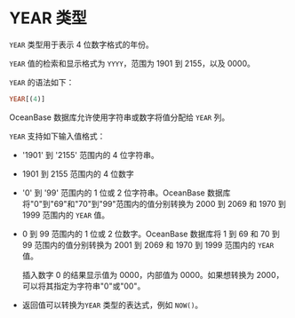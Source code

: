 # YEAR 类型

`YEAR` 类型用于表示 4 位数字格式的年份。

`YEAR` 值的检索和显示格式为 `YYYY`，范围为 1901 到 2155，以及 0000。

`YEAR` 的语法如下：

```sql
YEAR[(4)]
```

OceanBase 数据库允许使用字符串或数字将值分配给 `YEAR` 列。

`YEAR` 支持如下输入值格式：

* '1901' 到 '2155' 范围内的 4 位字符串。

* 1901 到 2155 范围内的 4 位数字

* '0' 到 '99' 范围内的 1 位或 2 位字符串。OceanBase 数据库将"0"到"69"和"70"到"99"范围内的值分别转换为 2000 到 2069 和 1970 到 1999 范围内的 `YEAR` 值。

* 0 到 99 范围内的 1 位或 2 位数字。OceanBase 数据库将 1 到 69 和 70 到 99 范围内的值分别转换为 2001 到 2069 和 1970 到 1999 范围内的 `YEAR` 值。

  插入数字 0 的结果显示值为 0000，内部值为 0000。如果想转换为 2000，可以将其指定为字符串"0"或"00"。
  
* 返回值可以转换为`YEAR` 类型的表达式，例如 `NOW()`。
